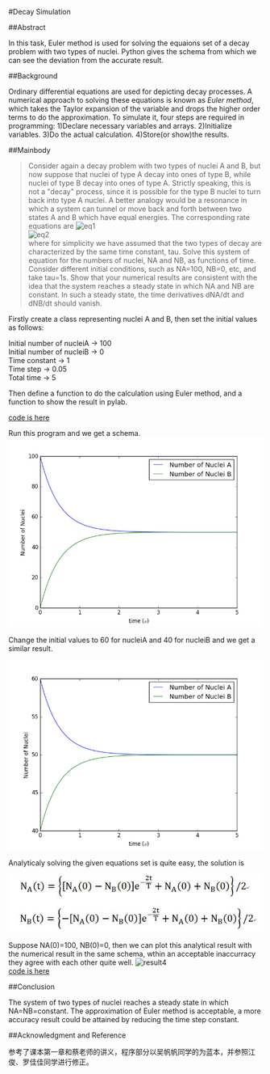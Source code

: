 #Decay Simulation

##Abstract

In this task, Euler method is used for solving the equaions set of a decay problem with two types of nuclei. Python gives the schema 
from which we can see the deviation from the accurate result. 

##Background

Ordinary differential equations are used for depicting decay processes. A numerical approach to solving these equations is known as 
*Euler method*, which takes the Taylor expansion of the variable and drops the higher order terms to do the approximation. To simulate 
it, four steps are required in programming: 1)Declare necessary variables and arrays. 2)Initialize variables. 3)Do the actual calculation.
4)Store(or show)the results.

##Mainbody

>Consider again a decay problem with two types of nuclei A and B, but now suppose that nuclei of type A decay into ones of type B, while
nuclei of type B decay into ones of type A. Strictly speaking, this is not a "decay" process, since it is possible for the type B nuclei to 
turn back into type A nuclei. A better analogy would be a resonance in which a system can tunnel or move back and forth between two states 
A and B which have equal energies. The corresponding rate equations are
![eq1](https://camo.githubusercontent.com/0289cbd721c15bc0a9e8a413b749fcbf4cfc9692/687474703a2f2f6c617465782e636f6465636f67732e636f6d2f6769662e6c617465783f5c667261637b644e5f417d7b64747d3d5c667261637b4e5f427d7b5c7461755f427d2d5c667261637b4e5f417d7b5c7461755f417d)  
![eq2](https://camo.githubusercontent.com/f18ae9efd10a980fa9b0c19059007cdb0206401c/687474703a2f2f6c617465782e636f6465636f67732e636f6d2f6769662e6c617465783f5c667261637b644e5f427d7b64747d3d5c667261637b4e5f417d7b5c7461755f417d2d5c667261637b4e5f427d7b5c7461755f427d
)  
where for simplicity we have assumed that the two types of decay are characterized by the same time constant, tau. Solve this system of equation for the numbers of nuclei, NA and NB, as functions of time. Consider different initial conditions, such as NA=100, NB=0, etc, and take tau=1s. Show that your numerical results are consistent with the idea that the system reaches a steady state in which NA and NB are constant. In such a steady state, the time derivatives dNA/dt and dNB/dt should vanish.

Firstly create a class representing nuclei A and B, then set the initial values as follows:

Initial number of nucleiA -> 100  
Initial number of nucleiB -> 0  
Time constant -> 1  
Time step -> 0.05  
Total time -> 5  

Then define a function to do the calculation using Euler method, and a function to show the result in pylab.  

[code is here](https://github.com/KreutzerSonata/compuational_physics_N2014301060059/blob/master/decay%20code1.py)

Run this program and we get a schema.
![result1](https://github.com/KreutzerSonata/compuational_physics_N2014301060059/blob/master/decay_1.png)  

Change the initial values to 60 for nucleiA and 40 for nucleiB and we get a similar result.  

![result2](https://github.com/KreutzerSonata/compuational_physics_N2014301060059/blob/master/decay_2.png)  


Analyticaly solving the given equations set is quite easy, the solution is  

![result3](https://github.com/KreutzerSonata/compuational_physics_N2014301060059/blob/master/result3.jpg)  

Suppose NA(0)=100, NB(0)=0, then we can plot this analytical result with the numerical result in the same schema, wthin an acceptable
inaccurracy they agree with each other quite well.
![result4](https://raw.githubusercontent.com/JiajiaLuo/computational_physics_N2014301510065/master/ex4%208.PNG)  
[code is here](https://github.com/KreutzerSonata/compuational_physics_N2014301060059/blob/master/decay%20code2.py)  

##Conclusion

The system of two types of nuclei reaches a steady state in which NA=NB=constant. The approximation of Euler method is acceptable, 
a more accuracy result could be attained by reducing the time step constant.

##Acknowledgment and Reference

参考了课本第一章和蔡老师的讲义，程序部分以吴帆帆同学的为蓝本，并参照江俊、罗佳佳同学进行修正。





